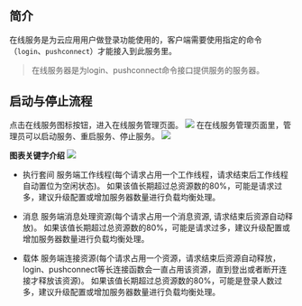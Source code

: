 ## 简介
在线服务是为云应用用户做登录功能使用的，客户端需要使用指定的命令（`login`、`pushconnect`）才能接入到此服务里。

>在线服务器是为login、pushconnect命令接口提供服务的服务器。

## 启动与停止流程
点击在线服务图标按钮，进入在线服务管理页面。
![](http://docfiles.baibaoyun.com/FpYy_82ljdUGfozjdEMUAtug_q5x)
在在线服务管理页面里，管理员可以启动服务、重启服务、停止服务。
![](http://docfiles.baibaoyun.com/FqmaxfYTYJhgNHwAFP6SetJRP3-X)


**图表关键字介绍** 
![](http://docfiles.baibaoyun.com/FuFzJJCMDNMKn-splGKxVAEixk7M)

 * 执行套间
服务端工作线程(每个请求占用一个工作线程，请求结束后工作线程自动置位为空闲状态)。
如果该值长期超过总资源数的80%，可能是请求过多，建议升级配置或增加服务器数量进行负载均衡处理。

* 消息 
服务端消息处理资源(每个请求占用一个消息资源, 请求结束后资源自动释放)。
如果该值长期超过总资源数的80%，可能是请求过多，建议升级配置或增加服务器数量进行负载均衡处理。

* 载体 
服务端连接资源(每个请求占用一个资源，请求结束后资源自动释放，login、pushconnect等长连接函数会一直占用该资源，直到登出或者断开连接才释放该资源)。
如果该值长期超过总资源数的80%，可能是登录人数过多，建议升级配置或增加服务器数量进行负载均衡处理。